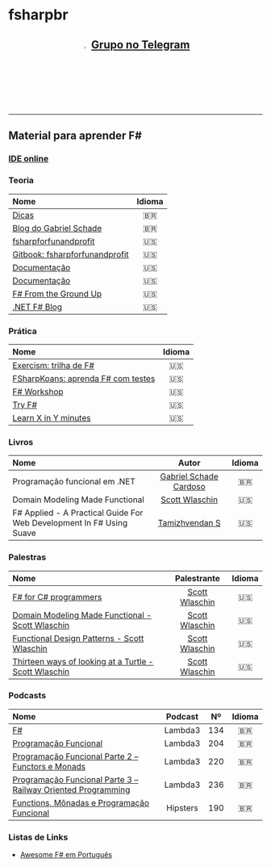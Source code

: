 # fsharpbr
<h2 align="center">
<img src="https://upload.wikimedia.org/wikipedia/commons/thumb/8/82/Telegram_logo.svg/512px-Telegram_logo.svg.png" width="3%" />
<a href="https://t.me/fsharpbr">Grupo no Telegram</a>
</h2>

<hr>

## Material para aprender F#

### [IDE online](https://sharplab.io/#v2:DYLgZgzgNALiBOBXAdlAJiA1AHwA7wEtkYxkACAIkB4NwEH2Kg==)

### Teoria
| Nome  | Idioma | 
|:--    |:--:    |
| [Dicas](https://twitter.com/search?q=%40lucasteles42%20%23fsharp&src=typed_query) | 🇧🇷 | 
| [Blog do Gabriel Schade](https://gabrielschade.github.io/posts-categoria/fsharp) | 🇧🇷 | 
| [fsharpforfunandprofit](http://fsharpforfunandprofit.com/) | 🇺🇸 | 
| [Gitbook: fsharpforfunandprofit](https://swlaschin.gitbooks.io/fsharpforfunandprofit/content/) | 🇺🇸 | 
| [Documentação](https://docs.microsoft.com/en-us/dotnet/fsharp/) | 🇺🇸 | 
| [Documentação](https://docs.microsoft.com/en-us/dotnet/fsharp/) | 🇺🇸 | 
| [F# From the Ground Up](https://www.udemy.com/course/fsharp-from-the-ground-up/) | 🇺🇸 | 
| [.NET F# Blog](https://devblogs.microsoft.com/dotnet/tag/f/) | 🇺🇸 |

### Prática
| Nome  | Idioma | 
|:--    |:--:    |
| [Exercism: trilha de F#](https://exercism.io/my/tracks/fsharp) | 🇺🇸 | 
| [FSharpKoans: aprenda F# com testes](https://github.com/ChrisMarinos/FSharpKoans) | 🇺🇸 |
| [F# Workshop](https://www.fsharpworkshop.com/) | 🇺🇸 | 
| [Try F#](https://try.fsharp.org/) | 🇺🇸 | 
| [Learn X in Y minutes](https://learnxinyminutes.com/docs/fsharp/) | 🇺🇸 | 

### Livros
| Nome  | Autor | Idioma | 
|:--    |:--:    | :--:  | 
| Programação funcional em .NET | [Gabriel Schade Cardoso](https://github.com/gabrielschade) | 🇧🇷 | 
| Domain Modeling Made Functional | [Scott Wlaschin](https://github.com/swlaschin) | 🇺🇸 | 
| F# Applied - A Practical Guide For Web Development In F# Using Suave | [Tamizhvendan S](https://github.com/tamizhvendan) | 🇺🇸 | 

### Palestras
| Nome  | Palestrante | Idioma | 
|:--    |:--:    | :--:  | 
| [F# for C# programmers](https://www.youtube.com/watch?v=KPa8Yw_Navk) | [Scott Wlaschin](https://github.com/swlaschin) | 🇺🇸 | 
| [Domain Modeling Made Functional - Scott Wlaschin](https://www.youtube.com/watch?v=Up7LcbGZFuo) | [Scott Wlaschin](https://github.com/swlaschin) | 🇺🇸 | 
| [Functional Design Patterns - Scott Wlaschin](https://www.youtube.com/watch?v=srQt1NAHYC0) | [Scott Wlaschin](https://github.com/swlaschin) | 🇺🇸 | 
| [Thirteen ways of looking at a Turtle - Scott Wlaschin](https://www.youtube.com/watch?v=AG3KuqDbmhM) | [Scott Wlaschin](https://github.com/swlaschin) | 🇺🇸 |

### Podcasts
| Nome  | Podcast |  Nº |  Idioma | 
|:--    |:--:     | :--:   |  :--:   | 
| [F#](https://www.lambda3.com.br/2019/03/lambda3-podcast-134-fsharp/) | Lambda3 | 134 | 🇧🇷 | 
| [Programação Funcional](https://www.lambda3.com.br/2020/07/lambda3-podcast-204-programacao-funcional/) | Lambda3 | 204 | 🇧🇷 | 
| [Programação Funcional Parte 2 – Functors e Monads](https://www.lambda3.com.br/2020/11/lambda3-podcast-220-functors-e-monads/) | Lambda3 | 220 | 🇧🇷 | 
| [Programação Funcional Parte 3 – Railway Oriented Programming](https://www.lambda3.com.br/2021/02/lambda3-podcast-236-programacao-funcional-parte-3-railway-oriented-programming/) | Lambda3 | 236 | 🇧🇷 | 
| [Functions, Mônadas e Programação Funcional](https://hipsters.tech/functions-monadas-e-programacao-funcional-hipsters-190/) | Hipsters | 190 | 🇧🇷 | 

### Listas de Links
- [Awesome F# em Português](https://github.com/adelarsq/awesome-fsharp-pt)

